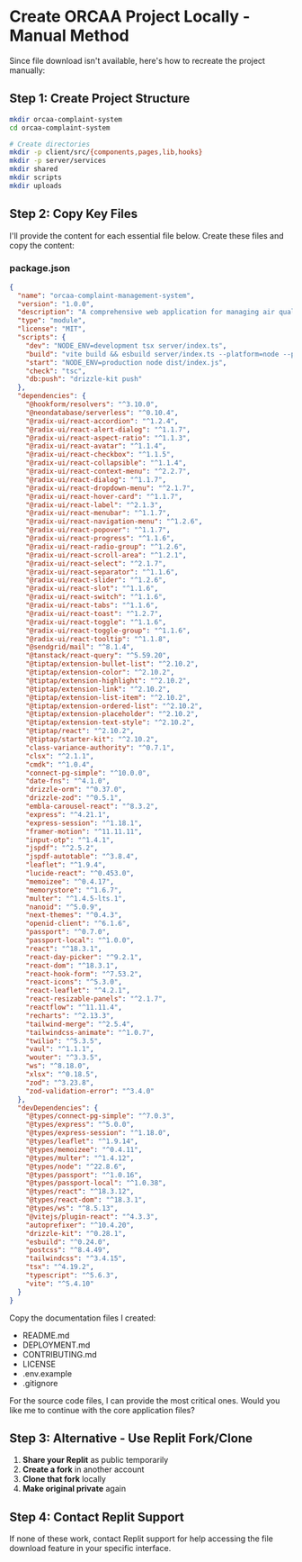 # Create ORCAA Project Locally - Manual Method

Since file download isn't available, here's how to recreate the project manually:

## Step 1: Create Project Structure

```bash
mkdir orcaa-complaint-system
cd orcaa-complaint-system

# Create directories
mkdir -p client/src/{components,pages,lib,hooks}
mkdir -p server/services
mkdir shared
mkdir scripts
mkdir uploads
```

## Step 2: Copy Key Files

I'll provide the content for each essential file below. Create these files and copy the content:

### package.json
```json
{
  "name": "orcaa-complaint-management-system",
  "version": "1.0.0",
  "description": "A comprehensive web application for managing air quality complaints for ORCAA",
  "type": "module",
  "license": "MIT",
  "scripts": {
    "dev": "NODE_ENV=development tsx server/index.ts",
    "build": "vite build && esbuild server/index.ts --platform=node --packages=external --bundle --format=esm --outdir=dist",
    "start": "NODE_ENV=production node dist/index.js",
    "check": "tsc",
    "db:push": "drizzle-kit push"
  },
  "dependencies": {
    "@hookform/resolvers": "^3.10.0",
    "@neondatabase/serverless": "^0.10.4",
    "@radix-ui/react-accordion": "^1.2.4",
    "@radix-ui/react-alert-dialog": "^1.1.7",
    "@radix-ui/react-aspect-ratio": "^1.1.3",
    "@radix-ui/react-avatar": "^1.1.4",
    "@radix-ui/react-checkbox": "^1.1.5",
    "@radix-ui/react-collapsible": "^1.1.4",
    "@radix-ui/react-context-menu": "^2.2.7",
    "@radix-ui/react-dialog": "^1.1.7",
    "@radix-ui/react-dropdown-menu": "^2.1.7",
    "@radix-ui/react-hover-card": "^1.1.7",
    "@radix-ui/react-label": "^2.1.3",
    "@radix-ui/react-menubar": "^1.1.7",
    "@radix-ui/react-navigation-menu": "^1.2.6",
    "@radix-ui/react-popover": "^1.1.7",
    "@radix-ui/react-progress": "^1.1.6",
    "@radix-ui/react-radio-group": "^1.2.6",
    "@radix-ui/react-scroll-area": "^1.2.1",
    "@radix-ui/react-select": "^2.1.7",
    "@radix-ui/react-separator": "^1.1.6",
    "@radix-ui/react-slider": "^1.2.6",
    "@radix-ui/react-slot": "^1.1.6",
    "@radix-ui/react-switch": "^1.1.6",
    "@radix-ui/react-tabs": "^1.1.6",
    "@radix-ui/react-toast": "^1.2.7",
    "@radix-ui/react-toggle": "^1.1.6",
    "@radix-ui/react-toggle-group": "^1.1.6",
    "@radix-ui/react-tooltip": "^1.1.8",
    "@sendgrid/mail": "^8.1.4",
    "@tanstack/react-query": "^5.59.20",
    "@tiptap/extension-bullet-list": "^2.10.2",
    "@tiptap/extension-color": "^2.10.2",
    "@tiptap/extension-highlight": "^2.10.2",
    "@tiptap/extension-link": "^2.10.2",
    "@tiptap/extension-list-item": "^2.10.2",
    "@tiptap/extension-ordered-list": "^2.10.2",
    "@tiptap/extension-placeholder": "^2.10.2",
    "@tiptap/extension-text-style": "^2.10.2",
    "@tiptap/react": "^2.10.2",
    "@tiptap/starter-kit": "^2.10.2",
    "class-variance-authority": "^0.7.1",
    "clsx": "^2.1.1",
    "cmdk": "^1.0.4",
    "connect-pg-simple": "^10.0.0",
    "date-fns": "^4.1.0",
    "drizzle-orm": "^0.37.0",
    "drizzle-zod": "^0.5.1",
    "embla-carousel-react": "^8.3.2",
    "express": "^4.21.1",
    "express-session": "^1.18.1",
    "framer-motion": "^11.11.11",
    "input-otp": "^1.4.1",
    "jspdf": "^2.5.2",
    "jspdf-autotable": "^3.8.4",
    "leaflet": "^1.9.4",
    "lucide-react": "^0.453.0",
    "memoizee": "^0.4.17",
    "memorystore": "^1.6.7",
    "multer": "^1.4.5-lts.1",
    "nanoid": "^5.0.9",
    "next-themes": "^0.4.3",
    "openid-client": "^6.1.6",
    "passport": "^0.7.0",
    "passport-local": "^1.0.0",
    "react": "^18.3.1",
    "react-day-picker": "^9.2.1",
    "react-dom": "^18.3.1",
    "react-hook-form": "^7.53.2",
    "react-icons": "^5.3.0",
    "react-leaflet": "^4.2.1",
    "react-resizable-panels": "^2.1.7",
    "reactflow": "^11.11.4",
    "recharts": "^2.13.3",
    "tailwind-merge": "^2.5.4",
    "tailwindcss-animate": "^1.0.7",
    "twilio": "^5.3.5",
    "vaul": "^1.1.1",
    "wouter": "^3.3.5",
    "ws": "^8.18.0",
    "xlsx": "^0.18.5",
    "zod": "^3.23.8",
    "zod-validation-error": "^3.4.0"
  },
  "devDependencies": {
    "@types/connect-pg-simple": "^7.0.3",
    "@types/express": "^5.0.0",
    "@types/express-session": "^1.18.0",
    "@types/leaflet": "^1.9.14",
    "@types/memoizee": "^0.4.11",
    "@types/multer": "^1.4.12",
    "@types/node": "^22.8.6",
    "@types/passport": "^1.0.16",
    "@types/passport-local": "^1.0.38",
    "@types/react": "^18.3.12",
    "@types/react-dom": "^18.3.1",
    "@types/ws": "^8.5.13",
    "@vitejs/plugin-react": "^4.3.3",
    "autoprefixer": "^10.4.20",
    "drizzle-kit": "^0.28.1",
    "esbuild": "^0.24.0",
    "postcss": "^8.4.49",
    "tailwindcss": "^3.4.15",
    "tsx": "^4.19.2",
    "typescript": "^5.6.3",
    "vite": "^5.4.10"
  }
}
```

Copy the documentation files I created:
- README.md
- DEPLOYMENT.md 
- CONTRIBUTING.md
- LICENSE
- .env.example
- .gitignore

For the source code files, I can provide the most critical ones. Would you like me to continue with the core application files?

## Step 3: Alternative - Use Replit Fork/Clone

1. **Share your Replit** as public temporarily
2. **Create a fork** in another account
3. **Clone that fork** locally
4. **Make original private** again

## Step 4: Contact Replit Support

If none of these work, contact Replit support for help accessing the file download feature in your specific interface.